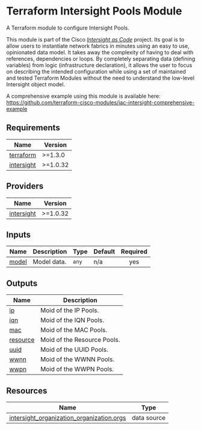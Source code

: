 <!-- BEGIN_TF_DOCS -->
# Terraform Intersight Pools Module

A Terraform module to configure Intersight Pools.

This module is part of the Cisco [*Intersight as Code*](https://cisco.com/go/intersightascode) project. Its goal is to allow users to instantiate network fabrics in minutes using an easy to use, opinionated data model. It takes away the complexity of having to deal with references, dependencies or loops. By completely separating data (defining variables) from logic (infrastructure declaration), it allows the user to focus on describing the intended configuration while using a set of maintained and tested Terraform Modules without the need to understand the low-level Intersight object model.

A comprehensive example using this module is available here: https://github.com/terraform-cisco-modules/iac-intersight-comprehensive-example

## Requirements

| Name | Version |
|------|---------|
| <a name="requirement_terraform"></a> [terraform](#requirement\_terraform) | >=1.3.0 |
| <a name="requirement_intersight"></a> [intersight](#requirement\_intersight) | >=1.0.32 |
## Providers

| Name | Version |
|------|---------|
| <a name="provider_intersight"></a> [intersight](#provider\_intersight) | >=1.0.32 |
## Inputs

| Name | Description | Type | Default | Required |
|------|-------------|------|---------|:--------:|
| <a name="input_model"></a> [model](#input\_model) | Model data. | `any` | n/a | yes |
## Outputs

| Name | Description |
|------|-------------|
| <a name="output_ip"></a> [ip](#output\_ip) | Moid of the IP Pools. |
| <a name="output_iqn"></a> [iqn](#output\_iqn) | Moid of the IQN Pools. |
| <a name="output_mac"></a> [mac](#output\_mac) | Moid of the MAC Pools. |
| <a name="output_resource"></a> [resource](#output\_resource) | Moid of the Resource Pools. |
| <a name="output_uuid"></a> [uuid](#output\_uuid) | Moid of the UUID Pools. |
| <a name="output_wwnn"></a> [wwnn](#output\_wwnn) | Moid of the WWNN Pools. |
| <a name="output_wwpn"></a> [wwpn](#output\_wwpn) | Moid of the WWPN Pools. |
## Resources

| Name | Type |
|------|------|
| [intersight_organization_organization.orgs](https://registry.terraform.io/providers/CiscoDevNet/intersight/latest/docs/data-sources/organization_organization) | data source |
<!-- END_TF_DOCS -->